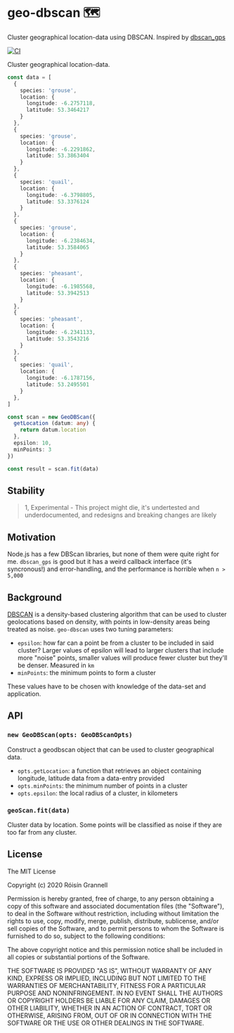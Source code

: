 
# geo-dbscan 🗺️

Cluster geographical location-data using DBSCAN. Inspired by [dbscan_gps](https://www.npmjs.com/package/dbscan_gps)

[![CI](https://github.com/rgrannell1/geo-dbscan/actions/workflows/ci.yaml/badge.svg)](https://github.com/rgrannell1/geo-dbscan/actions/workflows/ci.yaml)

Cluster geographical location-data.

```ts
const data = [
  {
    species: 'grouse',
    location: {
      longitude: -6.2757118,
      latitude: 53.3464217
    }
  },
  {
    species: 'grouse',
    location: {
      longitude: -6.2291862,
      latitude: 53.3863404
    }
  },
  {
    species: 'quail',
    location: {
      longitude: -6.3798805,
      latitude: 53.3376124
    }
  },
  {
    species: 'grouse',
    location: {
      longitude: -6.2384634,
      latitude: 53.3584065
    }
  },
  {
    species: 'pheasant',
    location: {
      longitude: -6.1985568,
      latitude: 53.3942513
    }
  },
  {
    species: 'pheasant',
    location: {
      longitude: -6.2341133,
      latitude: 53.3543216
    }
  },
  {
    species: 'quail',
    location: {
      longitude: -6.1787156,
      latitude: 53.2495501
    }
  },
]

const scan = new GeoDBScan({
  getLocation (datum: any) {
    return datum.location
  },
  epsilon: 10,
  minPoints: 3
})

const result = scan.fit(data)
```

## Stability

> 1, Experimental - This project might die, it's undertested and underdocumented, and redesigns and breaking changes are likely

## Motivation

Node.js has a few DBScan libraries, but none of them were quite right for me. `dbscan_gps` is good but it has a weird callback interface (it's syncronous!) and error-handling, and the performance is horrible when `n > 5,000`

## Background

[DBSCAN](https://en.wikipedia.org/wiki/DBSCAN) is a density-based clustering algorithm that can be used to cluster geolocations based on density, with points in low-density areas being treated as noise. `geo-dbscan` uses two tuning parameters:

- `epsilon`: how far can a point be from a cluster to be included in said cluster? Larger values of epsilon will lead to larger clusters that include more "noise" points, smaller values will produce fewer cluster but they'll be denser. Measured in `km`
- `minPoints`: the minimum points to form a cluster

These values have to be chosen with knowledge of the data-set and application.

## API

### `new GeoDBScan(opts: GeoDBScanOpts)`

Construct a geodbscan object that can be used to cluster geographical data.

- `opts.getLocation`: a function that retrieves an object containing longitude, latitude data from a data-entry provided
- `opts.minPoints`: the minimum number of points in a cluster
- `opts.epsilon`: the local radius of a cluster, in kilometers

### `geoScan.fit(data)`

Cluster data by location. Some points will be classified as noise if they are too far from any cluster.


## License

The MIT License

Copyright (c) 2020 Róisín Grannell

Permission is hereby granted, free of charge, to any person obtaining a copy of this software and associated documentation files (the "Software"), to deal in the Software without restriction, including without limitation the rights to use, copy, modify, merge, publish, distribute, sublicense, and/or sell copies of the Software, and to permit persons to whom the Software is furnished to do so, subject to the following conditions:

The above copyright notice and this permission notice shall be included in all copies or substantial portions of the Software.

THE SOFTWARE IS PROVIDED "AS IS", WITHOUT WARRANTY OF ANY KIND, EXPRESS OR IMPLIED, INCLUDING BUT NOT LIMITED TO THE WARRANTIES OF MERCHANTABILITY, FITNESS FOR A PARTICULAR PURPOSE AND NONINFRINGEMENT. IN NO EVENT SHALL THE AUTHORS OR COPYRIGHT HOLDERS BE LIABLE FOR ANY CLAIM, DAMAGES OR OTHER LIABILITY, WHETHER IN AN ACTION OF CONTRACT, TORT OR OTHERWISE, ARISING FROM, OUT OF OR IN CONNECTION WITH THE SOFTWARE OR THE USE OR OTHER DEALINGS IN THE SOFTWARE.
